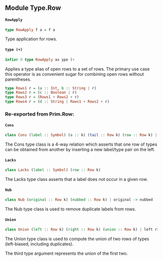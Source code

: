 ## Module Type.Row

#### `RowApply`

``` purescript
type RowApply f a = f a
```

Type application for rows.

#### `type (+)`

``` purescript
infixr 0 type RowApply as ype (+
```

Applies a type alias of open rows to a set of rows. The primary use case
this operator is as convenient sugar for combining open rows without
parentheses.
```purescript
type Rows1 r = (a :: Int, b :: String | r)
type Rows2 r = (c :: Boolean | r)
type Rows3 r = (Rows1 + Rows2 + r)
type Rows4 r = (d :: String | Rows1 + Rows2 + r)
```


### Re-exported from Prim.Row:

#### `Cons`

``` purescript
class Cons (label :: Symbol) (a :: k) (tail :: Row k) (row :: Row k) | label a tail -> row, label row -> a tail
```

The Cons type class is a 4-way relation which asserts that one row of
types can be obtained from another by inserting a new label/type pair on
the left.

#### `Lacks`

``` purescript
class Lacks (label :: Symbol) (row :: Row k) 
```

The Lacks type class asserts that a label does not occur in a given row.

#### `Nub`

``` purescript
class Nub (original :: Row k) (nubbed :: Row k) | original -> nubbed
```

The Nub type class is used to remove duplicate labels from rows.

#### `Union`

``` purescript
class Union (left :: Row k) (right :: Row k) (union :: Row k) | left right -> union, right union -> left, union left -> right
```

The Union type class is used to compute the union of two rows of types
(left-biased, including duplicates).

The third type argument represents the union of the first two.

